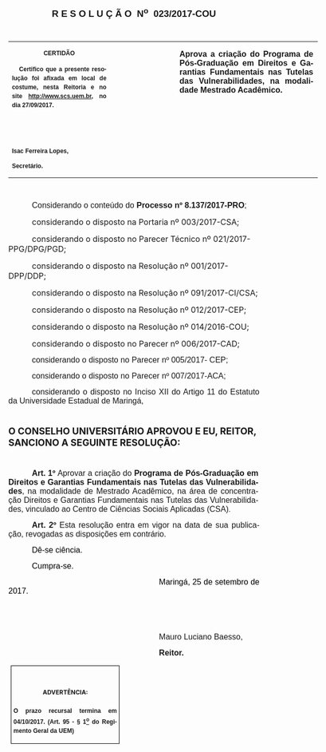 <body lang=PT-BR link=blue vlink=purple style='tab-interval:35.4pt'>

<div class=WordSection1>

<p class=MsoNormal align=center style='text-align:center'><b style='mso-bidi-font-weight:
normal'><span style='font-size:14.0pt;mso-bidi-font-size:10.0pt;font-family:
"Arial","sans-serif";mso-bidi-font-family:"Times New Roman";mso-no-proof:yes'>R
E S O L U Ç Ã O<span style='mso-spacerun:yes'>  </span>N<sup>o</sup><span
style='mso-spacerun:yes'>  </span>023/2017-COU<o:p></o:p></span></b></p>

<p class=MsoNormal align=center style='text-align:center'><b style='mso-bidi-font-weight:
normal'><span style='font-size:9.0pt;font-family:"Arial","sans-serif";
mso-bidi-font-family:"Times New Roman";mso-no-proof:yes'><o:p>&nbsp;</o:p></span></b></p>

<table class=MsoNormalTable border=0 cellspacing=0 cellpadding=0 width=621
 style='width:466.1pt;border-collapse:collapse;mso-padding-alt:0cm 5.4pt 0cm 5.4pt'>
 <tr style='mso-yfti-irow:0;mso-yfti-firstrow:yes;mso-yfti-lastrow:yes'>
  <td width=196 valign=top style='width:147.15pt;padding:0cm 5.4pt 0cm 5.4pt'>
  <p class=MsoNormal align=center style='text-align:center;layout-grid-mode:
  char'><b style='mso-bidi-font-weight:normal'><span style='font-size:9.0pt;
  mso-bidi-font-size:10.0pt;font-family:"Arial","sans-serif";mso-bidi-font-family:
  "Times New Roman";mso-no-proof:yes'>CERTIDÃO<o:p></o:p></span></b></p>
  <p class=MsoNormal style='text-align:justify;line-height:150%'><b
  style='mso-bidi-font-weight:normal'><span style='font-size:9.0pt;mso-bidi-font-size:
  10.0pt;line-height:150%;font-family:"Arial","sans-serif";mso-bidi-font-family:
  "Times New Roman";mso-no-proof:yes'><span style='mso-spacerun:yes'>  
  </span>Certifico que a presente resolução foi afixada em local de costume,
  nesta Reitoria e no site<span style='color:blue'> </span><a
  href="http://www.scs.uem.br/"><span style='text-decoration:none;text-underline:
  none'>http://www.scs.uem.br</span></a>, no dia 27/09/2017.<o:p></o:p></span></b></p>
  <p class=MsoNormal><b style='mso-bidi-font-weight:normal'><span
  style='font-size:9.0pt;mso-bidi-font-size:10.0pt;font-family:"Arial","sans-serif";
  mso-bidi-font-family:"Times New Roman";mso-no-proof:yes'><o:p>&nbsp;</o:p></span></b></p>
  <p class=MsoNormal><b style='mso-bidi-font-weight:normal'><span
  style='font-size:9.0pt;mso-bidi-font-size:10.0pt;font-family:"Arial","sans-serif";
  mso-bidi-font-family:"Times New Roman";mso-no-proof:yes'><o:p>&nbsp;</o:p></span></b></p>
  <p class=MsoNormal><b style='mso-bidi-font-weight:normal'><span
  style='font-size:9.0pt;mso-bidi-font-size:10.0pt;font-family:"Arial","sans-serif";
  mso-bidi-font-family:"Times New Roman";mso-no-proof:yes'>Isac Ferreira Lopes,<o:p></o:p></span></b></p>
  <p class=MsoNormal><b style='mso-bidi-font-weight:normal'><span
  style='font-size:9.0pt;mso-bidi-font-size:10.0pt;font-family:"Arial","sans-serif";
  mso-bidi-font-family:"Times New Roman";mso-no-proof:yes'>Secretário.<o:p></o:p></span></b></p>
  </td>
  <td width=131 valign=top style='width:98.25pt;padding:0cm 5.4pt 0cm 5.4pt'>
  <p class=MsoNormal style='margin-right:-5.4pt;layout-grid-mode:char'><b
  style='mso-bidi-font-weight:normal'><span style='font-size:11.0pt;mso-bidi-font-size:
  10.0pt;font-family:"Arial","sans-serif";mso-bidi-font-family:"Times New Roman";
  mso-no-proof:yes'><o:p>&nbsp;</o:p></span></b></p>
  </td>
  <td width=294 valign=top style='width:220.7pt;padding:0cm 5.4pt 0cm 5.4pt'>
  <p class=MsoNormal style='margin-right:1.7pt;text-align:justify;layout-grid-mode:
  char'><b style='mso-bidi-font-weight:normal'><span style='font-size:12.0pt;
  font-family:"Arial","sans-serif";mso-bidi-font-family:"Times New Roman";
  mso-no-proof:yes'>Aprova a criação do Programa de Pós-Graduação em Direitos e
  Garantias Fundamentais nas Tutelas das Vulnerabilidades, na modalidade Mestrado
  Acadêmico.<o:p></o:p></span></b></p>
  </td>
 </tr>
</table>

<p class=MsoNormal style='text-align:justify'><span style='font-family:"Arial","sans-serif";
mso-bidi-font-family:"Times New Roman";mso-no-proof:yes'><o:p>&nbsp;</o:p></span></p>

<p class=MsoNormal style='text-align:justify;text-indent:35.45pt'><span
style='font-size:12.0pt;font-family:"Arial","sans-serif";mso-no-proof:yes'>Considerando
o conteúdo do <b style='mso-bidi-font-weight:normal'>Processo nº 8.137/2017-PRO</b>;<o:p></o:p></span></p>

<p class=MsoBodyText2 style='margin-bottom:3.0pt;text-indent:35.45pt'><span
class=GramE><span style='font-size:12.0pt;mso-bidi-font-size:10.0pt'>considerando</span></span><span
style='font-size:12.0pt;mso-bidi-font-size:10.0pt'> o disposto na Portaria nº 003/2017-CSA;<o:p></o:p></span></p>

<p class=MsoBodyText2 style='margin-bottom:3.0pt;text-indent:35.45pt'><span
class=GramE><span style='font-size:12.0pt;mso-bidi-font-size:10.0pt'>considerando</span></span><span
style='font-size:12.0pt;mso-bidi-font-size:10.0pt'> o disposto no Parecer
Técnico nº 021/2017-PPG/DPG/PGD;<o:p></o:p></span></p>

<p class=MsoBodyText2 style='margin-bottom:3.0pt;text-indent:35.45pt'><span
class=GramE><span style='font-size:12.0pt;mso-bidi-font-size:10.0pt'>considerando</span></span><span
style='font-size:12.0pt;mso-bidi-font-size:10.0pt'> o disposto na Resolução nº
001/2017-DPP/DDP;<o:p></o:p></span></p>

<p class=MsoBodyText2 style='margin-bottom:3.0pt;text-indent:35.45pt'><span
class=GramE><span style='font-size:12.0pt;mso-bidi-font-size:10.0pt'>considerando</span></span><span
style='font-size:12.0pt;mso-bidi-font-size:10.0pt'> o disposto na Resolução nº
091/2017-CI/CSA;<o:p></o:p></span></p>

<p class=MsoBodyText2 style='margin-bottom:3.0pt;text-indent:35.45pt'><span
class=GramE><span style='font-size:12.0pt;mso-bidi-font-size:10.0pt'>considerando</span></span><span
style='font-size:12.0pt;mso-bidi-font-size:10.0pt'> o disposto na Resolução nº
012/2017-CEP;<o:p></o:p></span></p>

<p class=MsoBodyText2 style='margin-bottom:3.0pt;text-indent:35.45pt'><span
class=GramE><span style='font-size:12.0pt;mso-bidi-font-size:10.0pt'>considerando</span></span><span
style='font-size:12.0pt;mso-bidi-font-size:10.0pt'> o disposto na Resolução nº
014/2016-COU;<o:p></o:p></span></p>

<p class=MsoBodyText2 style='margin-bottom:3.0pt;text-indent:35.45pt'><span
class=GramE><span style='font-size:12.0pt;mso-bidi-font-family:Arial'>considerando</span></span><span
style='font-size:12.0pt;mso-bidi-font-family:Arial'> o disposto no Parecer nº
006/2017-CAD;<o:p></o:p></span></p>

<p class=MsoNormal style='margin-bottom:2.0pt;text-align:justify;text-indent:
35.45pt'><span style='font-size:12.0pt;font-family:"Arial","sans-serif";
mso-no-proof:yes'>considerando o disposto no Parecer nº 005/2017- CEP;<o:p></o:p></span></p>

<p class=MsoNormal style='margin-bottom:2.0pt;text-align:justify;text-indent:
35.45pt'><span style='font-size:12.0pt;font-family:"Arial","sans-serif";
mso-no-proof:yes'>considerando o disposto no Parecer nº 007/2017-ACA;<o:p></o:p></span></p>

<p class=MsoNormal style='margin-bottom:2.0pt;text-align:justify;text-indent:
35.45pt'><span style='font-size:12.0pt;font-family:"Arial","sans-serif";
mso-no-proof:yes'>considerando o disposto no Inciso XII do Artigo 11 do
Estatuto da Universidade Estadual de Maringá,<o:p></o:p></span></p>

<p class=MsoNormal style='margin-bottom:2.0pt;text-align:justify;text-indent:
35.45pt'><span style='font-size:8.0pt;font-family:"Arial","sans-serif";
mso-no-proof:yes'><o:p>&nbsp;</o:p></span></p>

<p class=MsoBodyTextIndent><b style='mso-bidi-font-weight:normal'><span
style='font-size:14.0pt;mso-no-proof:yes'>O CONSELHO UNIVERSITÁRIO APROVOU E
EU, REITOR, SANCIONO A SEGUINTE RESOLUÇÃO:<o:p></o:p></span></b></p>

<p class=MsoBodyTextIndent style='text-indent:35.45pt'><span style='font-size:
8.0pt;mso-no-proof:yes'><o:p>&nbsp;</o:p></span></p>

<p class=MsoNormal style='margin-top:0cm;margin-right:1.7pt;margin-bottom:6.0pt;
margin-left:0cm;text-align:justify;text-indent:35.4pt;layout-grid-mode:char'><b><span
style='font-size:12.0pt;font-family:"Arial","sans-serif";mso-bidi-font-family:
"Times New Roman";mso-no-proof:yes'>Art. 1º</span></b><span style='font-family:
"Arial","sans-serif";mso-bidi-font-family:"Times New Roman";mso-bidi-font-weight:
bold;mso-no-proof:yes'> </span><span style='font-size:12.0pt;font-family:"Arial","sans-serif";
mso-bidi-font-family:"Times New Roman";mso-bidi-font-weight:bold;mso-no-proof:
yes'>Aprovar a criação do </span><b style='mso-bidi-font-weight:normal'><span
style='font-size:12.0pt;font-family:"Arial","sans-serif";mso-bidi-font-family:
"Times New Roman"'>Programa de Pós-Graduação em Direitos e Garantias
Fundamentais nas Tutelas das Vulnerabilidades</span></b><span style='font-size:
12.0pt;font-family:"Arial","sans-serif"'>, na modalidade de Mestrado Acadêmico,
</span><span style='font-size:12.0pt;font-family:"Arial","sans-serif";
mso-bidi-font-family:"Times New Roman";mso-bidi-font-weight:bold;mso-no-proof:
yes'>na área de concentração Direitos e Garantias Fundamentais nas Tutelas das
Vulnerabilidades, </span><span style='font-size:12.0pt;font-family:"Arial","sans-serif"'>vinculado
ao Centro de Ciências Sociais Aplicadas (CSA)</span><span style='font-family:
"Arial","sans-serif";mso-bidi-font-family:"Times New Roman";mso-bidi-font-weight:
bold;mso-no-proof:yes'>.<o:p></o:p></span></p>

<p class=MsoNormal style='text-align:justify;text-indent:35.45pt'><b><span
style='font-size:12.0pt;mso-bidi-font-size:10.0pt;font-family:"Arial","sans-serif";
mso-no-proof:yes'>Art. 2º</span></b><span style='font-size:12.0pt;mso-bidi-font-size:
10.0pt;font-family:"Arial","sans-serif";mso-no-proof:yes'> </span><span
style='font-size:12.0pt;font-family:"Arial","sans-serif";mso-bidi-font-family:
"Times New Roman";mso-no-proof:yes'>Esta resolução entra em vigor na data de
sua publicação, revogadas as disposições em contrário.<o:p></o:p></span></p>

<p class=MsoNormal style='text-align:justify;text-indent:35.45pt'><span
style='font-size:12.0pt;font-family:"Arial","sans-serif";color:black;
mso-no-proof:yes'>Dê-se ciência.<o:p></o:p></span></p>

<p class=MsoNormal style='text-align:justify;text-indent:35.45pt'><span
style='font-size:12.0pt;font-family:"Arial","sans-serif";color:black;
mso-no-proof:yes'>Cumpra-se.<o:p></o:p></span></p>

<p class=MsoNormal style='text-align:justify;text-indent:8.0cm'><span
style='font-size:12.0pt;font-family:"Arial","sans-serif";color:black;
mso-no-proof:yes'>Maringá, 25 de setembro de 2017.<o:p></o:p></span></p>

<p class=MsoNormal style='text-align:justify;text-indent:8.0cm'><span
style='font-family:"Arial","sans-serif";mso-bidi-font-family:"Times New Roman";
mso-no-proof:yes'><o:p>&nbsp;</o:p></span></p>

<p class=MsoNormal style='text-align:justify;text-indent:8.0cm'><span
style='font-family:"Arial","sans-serif";mso-bidi-font-family:"Times New Roman";
mso-no-proof:yes'><o:p>&nbsp;</o:p></span></p>

<p class=MsoNormal style='text-align:justify;text-indent:8.0cm'><span
style='font-size:12.0pt;font-family:"Arial","sans-serif";mso-bidi-font-family:
"Times New Roman";mso-no-proof:yes'>Mauro Luciano Baesso,<o:p></o:p></span></p>

<p class=MsoNormal style='text-align:justify;text-indent:8.0cm;tab-stops:8.0cm 276.45pt'><b
style='mso-bidi-font-weight:normal'><span style='font-size:12.0pt;font-family:
"Arial","sans-serif";mso-bidi-font-family:"Times New Roman";mso-no-proof:yes'>Reitor.<o:p></o:p></span></b></p>

<table class=MsoNormalTable border=1 cellspacing=0 cellpadding=0
 style='margin-left:3.5pt;border-collapse:collapse;border:none;mso-border-alt:
 solid windowtext .5pt;mso-padding-alt:0cm 3.5pt 0cm 3.5pt;mso-border-insideh:
 .5pt solid windowtext;mso-border-insidev:.5pt solid windowtext'>
 <tr style='mso-yfti-irow:0;mso-yfti-firstrow:yes;mso-yfti-lastrow:yes'>
  <td width=207 valign=top style='width:155.6pt;border:solid windowtext 1.0pt;
  mso-border-alt:solid windowtext .5pt;padding:0cm 3.5pt 0cm 3.5pt'>
  <h1 align=center style='text-align:center'><span style='font-size:9.0pt;
  mso-bidi-font-size:10.0pt;mso-no-proof:yes'>ADVERTÊNCIA:<o:p></o:p></span></h1>
  <p class=MsoNormal style='text-align:justify;line-height:150%'><b
  style='mso-bidi-font-weight:normal'><span style='font-size:9.0pt;mso-bidi-font-size:
  10.0pt;line-height:150%;font-family:"Arial","sans-serif";mso-bidi-font-family:
  "Times New Roman";mso-no-proof:yes'>O prazo recursal termina em 04/10/2017. (Art.
  95 - § 1<u><sup>o</sup></u> do Regimento Geral da UEM)</span></b><span
  style='font-size:9.0pt;mso-bidi-font-size:10.0pt;line-height:150%;font-family:
  "Arial","sans-serif";mso-bidi-font-family:"Times New Roman";mso-no-proof:
  yes'><o:p></o:p></span></p>
  </td>
 </tr>
</table>

<p class=MsoNormal style='text-align:justify;text-indent:8.0cm'><b
style='mso-bidi-font-weight:normal'><span style='font-size:12.0pt;font-family:
"Arial","sans-serif";mso-bidi-font-family:"Times New Roman";mso-no-proof:yes'><o:p>&nbsp;</o:p></span></b></p>

</div>

</body>
